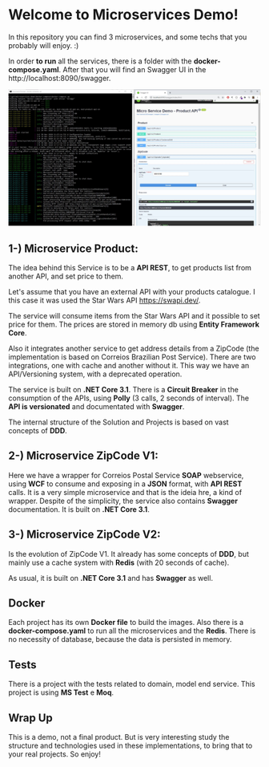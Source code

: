 # Welcome to Microservices Demo!

In this repository you can find 3 microservices, and some techs that you probably will enjoy.
:)

In order **to run** all the services, there is a folder with the **docker-compose.yaml**. After that you will find an Swagger UI in the http://localhost:8090/swagger.

![demo](docs/imgs/demo.jpg)

## 1-) Microservice **Product**: 
The idea behind this Service is to be a **API REST**, to get products list from another API, and set price to them.

Let's assume that you have an external API with your products catalogue. I this case it was used the Star Wars API https://swapi.dev/. 

The service will consume items from the Star Wars API and it possible to set price for them. The prices are stored in memory db using **Entity Framework Core**.

Also it integrates another service to get address details from a ZipCode (the implementation is based on Correios Brazilian Post Service). There are two integrations, one with cache and another without it. This way we have an API/Versioning system, with a deprecated operation.

The service is built on **.NET Core 3.1**. There is a **Circuit Breaker** in the consumption of the APIs, using **Polly** (3 calls, 2 seconds of interval). The **API is versionated** and documentated with **Swagger**.

The internal structure of the Solution and Projects is based on vast concepts of **DDD**.


## 2-) Microservice ZipCode V1:
Here we have a wrapper for Correios Postal Service **SOAP** webservice, using **WCF** to consume and exposing in a **JSON** format, with **API REST** calls. It is a very simple microservice and that is the ideia hre, a kind of wrapper.
Despite of the simplicity, the service also contains **Swagger** documentation. It is built on **.NET Core 3.1**.

## 3-) Microservice ZipCode V2:
Is the evolution of ZipCode V1. It already has some concepts of **DDD**, but mainly use a cache system with **Redis** (with 20 seconds of cache).

As usual, it is built on **.NET Core 3.1** and has **Swagger** as well.

## Docker
Each project has its own **Docker file** to build the images. Also there is a **docker-compose.yaml** to run all the microservices and the **Redis**. There is no necessity of database, because the data is persisted in memory.

## Tests
There is a project with the tests related to domain, model end service. This project is using **MS Test** e **Moq**.

## Wrap Up 
This is a demo, not a final product. But is very interesting study the structure and technologies used in these implementations, to bring that to your real projects. So enjoy!
